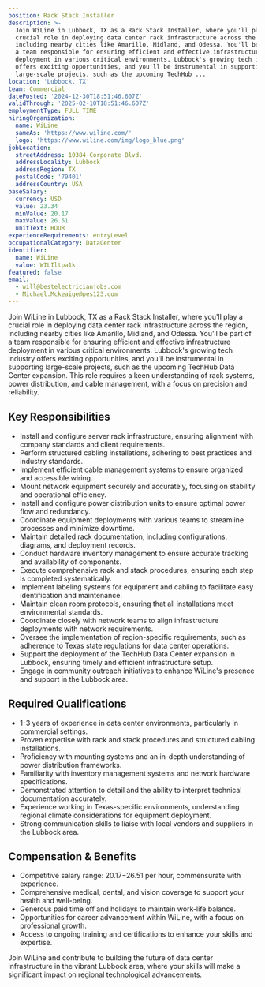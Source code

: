 ```yaml
---
position: Rack Stack Installer
description: >-
  Join WiLine in Lubbock, TX as a Rack Stack Installer, where you'll play a
  crucial role in deploying data center rack infrastructure across the region,
  including nearby cities like Amarillo, Midland, and Odessa. You'll be part of
  a team responsible for ensuring efficient and effective infrastructure
  deployment in various critical environments. Lubbock's growing tech industry
  offers exciting opportunities, and you'll be instrumental in supporting
  large-scale projects, such as the upcoming TechHub ...
location: 'Lubbock, TX'
team: Commercial
datePosted: '2024-12-30T18:51:46.607Z'
validThrough: '2025-02-10T18:51:46.607Z'
employmentType: FULL_TIME
hiringOrganization:
  name: WiLine
  sameAs: 'https://www.wiline.com/'
  logo: 'https://www.wiline.com/img/logo_blue.png'
jobLocation:
  streetAddress: 10384 Corporate Blvd.
  addressLocality: Lubbock
  addressRegion: TX
  postalCode: '79401'
  addressCountry: USA
baseSalary:
  currency: USD
  value: 23.34
  minValue: 20.17
  maxValue: 26.51
  unitText: HOUR
experienceRequirements: entryLevel
occupationalCategory: DataCenter
identifier:
  name: WiLine
  value: WILIltpa1k
featured: false
email:
  - will@bestelectricianjobs.com
  - Michael.Mckeaige@pes123.com
---
```




Join WiLine in Lubbock, TX as a Rack Stack Installer, where you'll play a crucial role in deploying data center rack infrastructure across the region, including nearby cities like Amarillo, Midland, and Odessa. You'll be part of a team responsible for ensuring efficient and effective infrastructure deployment in various critical environments. Lubbock's growing tech industry offers exciting opportunities, and you'll be instrumental in supporting large-scale projects, such as the upcoming TechHub Data Center expansion. This role requires a keen understanding of rack systems, power distribution, and cable management, with a focus on precision and reliability.

## Key Responsibilities

- Install and configure server rack infrastructure, ensuring alignment with company standards and client requirements.
- Perform structured cabling installations, adhering to best practices and industry standards.
- Implement efficient cable management systems to ensure organized and accessible wiring.
- Mount network equipment securely and accurately, focusing on stability and operational efficiency.
- Install and configure power distribution units to ensure optimal power flow and redundancy.
- Coordinate equipment deployments with various teams to streamline processes and minimize downtime.
- Maintain detailed rack documentation, including configurations, diagrams, and deployment records.
- Conduct hardware inventory management to ensure accurate tracking and availability of components.
- Execute comprehensive rack and stack procedures, ensuring each step is completed systematically.
- Implement labeling systems for equipment and cabling to facilitate easy identification and maintenance.
- Maintain clean room protocols, ensuring that all installations meet environmental standards.
- Coordinate closely with network teams to align infrastructure deployments with network requirements.
- Oversee the implementation of region-specific requirements, such as adherence to Texas state regulations for data center operations.
- Support the deployment of the TechHub Data Center expansion in Lubbock, ensuring timely and efficient infrastructure setup.
- Engage in community outreach initiatives to enhance WiLine's presence and support in the Lubbock area.

## Required Qualifications

- 1-3 years of experience in data center environments, particularly in commercial settings.
- Proven expertise with rack and stack procedures and structured cabling installations.
- Proficiency with mounting systems and an in-depth understanding of power distribution frameworks.
- Familiarity with inventory management systems and network hardware specifications.
- Demonstrated attention to detail and the ability to interpret technical documentation accurately.
- Experience working in Texas-specific environments, understanding regional climate considerations for equipment deployment.
- Strong communication skills to liaise with local vendors and suppliers in the Lubbock area.

## Compensation & Benefits

- Competitive salary range: $20.17-$26.51 per hour, commensurate with experience.
- Comprehensive medical, dental, and vision coverage to support your health and well-being.
- Generous paid time off and holidays to maintain work-life balance.
- Opportunities for career advancement within WiLine, with a focus on professional growth.
- Access to ongoing training and certifications to enhance your skills and expertise. 

Join WiLine and contribute to building the future of data center infrastructure in the vibrant Lubbock area, where your skills will make a significant impact on regional technological advancements.